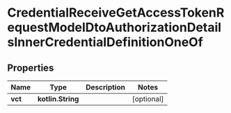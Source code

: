 
# CredentialReceiveGetAccessTokenRequestModelDtoAuthorizationDetailsInnerCredentialDefinitionOneOf

## Properties
Name | Type | Description | Notes
------------ | ------------- | ------------- | -------------
**vct** | **kotlin.String** |  |  [optional]



